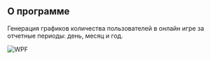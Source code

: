 ## О программе

Генерация графиков количества пользователей в онлайн игре за отчетные периоды: день, месяц и год.

![WPF](https://img.shields.io/badge/WPF-5C2D91?style=for-the-badge&logoColor=white)
